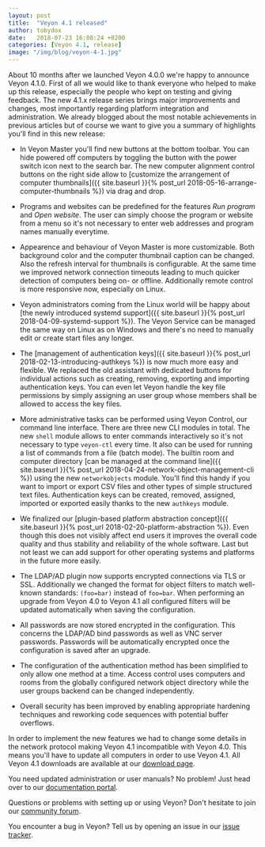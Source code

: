 ```yaml
---
layout: post
title:  "Veyon 4.1 released"
author: tobydox
date:   2018-07-23 16:08:24 +0200
categories: [Veyon 4.1, release]
image: "/img/blog/veyon-4-1.jpg"
---
```


About 10 months after we launched Veyon 4.0.0 we're happy to announce Veyon 4.1.0. First of all we would like to thank everyone who helped to make up this release, especially the people who kept on testing and giving feedback. The new 4.1.x release series brings major improvements and changes, most importantly regarding platform integration and administration. We already blogged about the most notable achievements in previous articles but of course we want to give you a summary of highlights you'll find in this new release:

* In Veyon Master you'll find new buttons at the bottom toolbar. You can hide powered off computers by toggling the button with the power switch icon next to the search bar. The new computer alignment control buttons on the right side allow to [customize the arrangement of computer thumbnails]({{ site.baseurl }}{% post_url 2018-05-16-arrange-computer-thumbnails %}) via drag and drop.

* Programs and websites can be predefined for the features *Run program* and *Open website*. The user can simply choose the program or website from a menu so it's not necessary to enter web addresses and program names manually everytime.

* Appearence and behaviour of Veyon Master is more customizable. Both background color and the computer thumbnail caption can be changed. Also the refresh interval for thumbnails is configurable. At the same time we improved network connection timeouts leading to much quicker detection of computers being on- or offline. Additionally remote control is more responsive now, especially on Linux.

* Veyon administrators coming from the Linux world will be happy about [the newly introduced systemd support]({{ site.baseurl }}{% post_url 2018-04-09-systemd-support %}). The Veyon Service can be managed the same way on Linux as on Windows and there's no need to manually edit or create start files any longer.

* The [management of authentication keys]({{ site.baseurl }}{% post_url 2018-02-13-introducing-authkeys %}) is now much more easy and flexible. We replaced the old assistant with dedicated buttons for individual actions such as creating, removing, exporting and importing authentication keys. You can even let Veyon handle the key file permissions by simply assigning an user group whose members shall be allowed to access the key files.

* More administrative tasks can be performed using Veyon Control, our command line interface. There are three new CLI modules in total. The new `shell` module allows to enter commands interactively so it's not necessary to type `veyon-ctl` every time. It also can be used for running a list of commands from a file (batch mode). The builtin room and computer directory [can be managed at the command line]({{ site.baseurl }}{% post_url 2018-04-24-network-object-management-cli %}) using the new `networkobjects` module. You'll find this handy if you want to import or export CSV files and other types of simple structured text files. Authentication keys can be created, removed, assigned, imported or exported easily thanks to the new `authkeys` module.

* We finalized our [plugin-based platform abstraction concept]({{ site.baseurl }}{% post_url 2018-02-20-platform-abstraction %}). Even though this does not visibly affect end users it improves the overall code quality and thus stability and reliability of the whole software. Last but not least we can add support for other operating systems and platforms in the future more easily.

* The LDAP/AD plugin now supports encrypted connections via TLS or SSL. Additionally we changed the format for object filters to match well-known standards: `(foo=bar)` instead of `foo=bar`. When performing an upgrade from Veyon 4.0 to Veyon 4.1 all configured filters will be updated automatically when saving the configuration.

* All passwords are now stored encrypted in the configuration. This concerns the LDAP/AD bind passwords as well as VNC server passwords. Passwords will be automatically encrypted once the configuration is saved after an upgrade.

* The configuration of the authentication method has been simplified to only allow one method at a time. Access control uses computers and rooms from the globally configured network object directory while the user groups backend can be changed independently.

* Overall security has been improved by enabling appropriate hardening techniques and reworking code sequences with potential buffer overflows.

In order to implement the new features we had to change some details in the network protocol making Veyon 4.1 incompatible with Veyon 4.0. This means you'll have to update all computers in order to use Veyon 4.1. All Veyon 4.1 downloads are available at our [download page][downloads].

You need updated administration or user manuals? No problem! Just head over to our [documentation portal][docs].

Questions or problems with setting up or using Veyon? Don't hesitate to join our [community forum][community-forum].

You encounter a bug in Veyon? Tell us by opening an issue in our [issue tracker][issue-tracker].

[downloads]: https://veyon.io/download/
[docs]: https://docs.veyon.io/
[community-forum]: https://veyon.io/forum/
[issue-tracker]: https://github.com/veyon/veyon/issues

